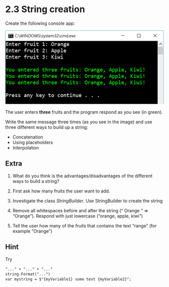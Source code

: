﻿# 2.3 String creation

Create the following console app:

![File3](Images/file3.png)

The user enters **three** fruits and the program respond as you see (in green).

Write the same message three times (as you see in the image) and use three different ways to build up a string:

- Concatenation
- Using placeholders
- Interpolation

## Extra

1. What do you think is the advantages/disadvantages of the different ways to build a string?

2. First ask how many fruits the user want to add. 

3. Investigate the class *StringBuilder*. Use StringBuilder to create the string

4. Remove all whitespaces before and after the string (“   Orange  “ => “Orange”). Respond with just lowercase (“orange, apple, kiwi”)

5. Tell the user how many of the fruits that contains the text “range” (for example “Orange”)

## Hint

Try

	"..." + "..." + "..."
    string.Format("...")
    var mystring = $"{myVariable1} some text {myVariable2}";